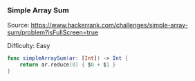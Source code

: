### Simple Array Sum

Source: <https://www.hackerrank.com/challenges/simple-array-sum/problem?isFullScreen=true>

Difficulty: Easy

```swift
func simpleArraySum(ar: [Int]) -> Int {
    return ar.reduce(0) { $0 + $1 }
}
```
